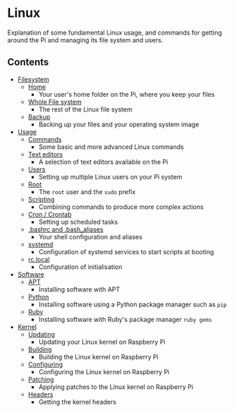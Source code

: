 # Linux

Explanation of some fundamental Linux usage, and commands for getting around the Pi and managing its file system and users.

## Contents

- [Filesystem](./filesystem)
    - [Home](./filesystem/home)
        - Your user's home folder on the Pi, where you keep your files
    - [Whole File system](./filesystem/whole-filesystem)
        - The rest of the Linux file system
    - [Backup](./filesystem/backup)
        - Backing up your files and your operating system image
- [Usage](./usage)
    - [Commands](./usage/commands)
        - Some basic and more advanced Linux commands
    - [Text editors](./usage/text-editors)
        - A selection of text editors available on the Pi
    - [Users](./usage/users)
        - Setting up multiple Linux users on your Pi system
    - [Root](./usage/root)
        - The `root` user and the `sudo` prefix
    - [Scripting](./usage/scripting)
        - Combining commands to produce more complex actions
    - [Cron / Crontab](./usage/cron)
        - Setting up scheduled tasks
    - [.bashrc and .bash_aliases](./usage/bashrc)
        - Your shell configuration and aliases
    - [systemd](./usage/systemd)
        - Configuration of systemd services to start scripts at booting
    - [rc.local](./usage/rc-local)
        - Configuration of initialisation
- [Software](./software)
    - [APT](./software/apt)
        - Installing software with APT
    - [Python](./software/python)
        - Installing software using a Python package manager such as `pip`
    - [Ruby](./software/ruby)
        - Installing software with Ruby's package manager `ruby gems`
- [Kernel](./kernel)
    - [Updating](./kernel/updating)
        - Updating your Linux kernel on Raspberry Pi
    - [Building](./kernel/building)
        - Building the Linux kernel on Raspberry Pi
    - [Configuring](./kernel/configuring)
        - Configuring the Linux kernel on Raspberry Pi
    - [Patching](./kernel/patching)
        - Applying patches to the Linux kernel on Raspberry Pi
    - [Headers](./kernel/headers)
        - Getting the kernel headers
